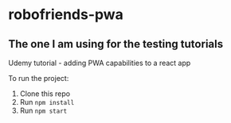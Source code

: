 # robofriends-pwa
## The one I am using for the testing tutorials
Udemy tutorial - adding PWA capabilities to a react app

To run the project:

1. Clone this repo
2. Run `npm install`
3. Run `npm start`
